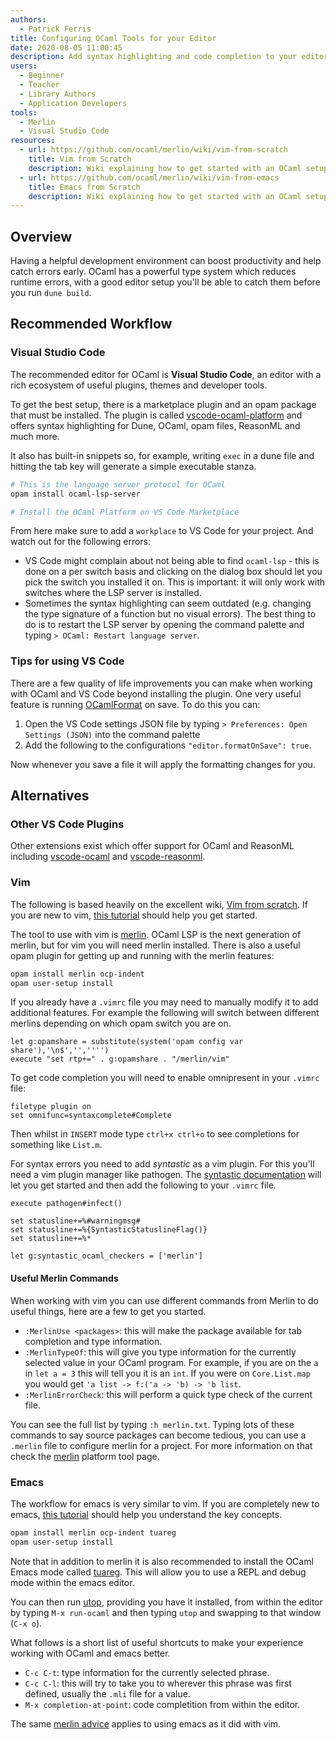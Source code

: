 ```yaml
---
authors:
  - Patrick Ferris
title: Configuring OCaml Tools for your Editor
date: 2020-08-05 11:00:45
description: Add syntax highlighting and code completion to your editor
users:
  - Beginner
  - Teacher
  - Library Authors
  - Application Developers
tools:
  - Merlin
  - Visual Studio Code
resources: 
  - url: https://github.com/ocaml/merlin/wiki/vim-from-scratch
    title: Vim from Scratch
    description: Wiki explaining how to get started with an OCaml setup for Vim users 
  - url: https://github.com/ocaml/merlin/wiki/vim-from-emacs
    title: Emacs from Scratch 
    description: Wiki explaining how to get started with an OCaml setup for Emacs users 
---
```


## Overview

Having a helpful development environment can boost productivity and help catch errors early. OCaml has a powerful type system which reduces runtime errors, with a good editor setup you'll be able to catch them before you run `dune build`.

## Recommended Workflow

### Visual Studio Code 

The recommended editor for OCaml is **Visual Studio Code**, an editor with a rich ecosystem of useful plugins, themes and developer tools. 

To get the best setup, there is a marketplace plugin and an opam package that must be installed. The plugin is called [vscode-ocaml-platform](https://github.com/ocamllabs/vscode-ocaml-platform) and offers syntax highlighting for Dune, OCaml, opam files, ReasonML and much more. 

It also has built-in snippets so, for example, writing `exec` in a dune file and hitting the tab key will generate a simple executable stanza.

```bash
# This is the language server protocol for OCaml
opam install ocaml-lsp-server

# Install the OCaml Platform on VS Code Marketplace 
```

From here make sure to add a `workplace` to VS Code for your project. And watch out for the following errors: 

- VS Code might complain about not being able to find `ocaml-lsp` - this is done on a per switch basis and clicking on the dialog box should let you pick the switch you installed it on. This is important: it will only work with switches where the LSP server is installed.
- Sometimes the syntax highlighting can seem outdated (e.g. changing the type signature of a function but no visual errors). The best thing to do is to restart the LSP server by opening the command palette and typing `> OCaml: Restart language server`. 

### Tips for using VS Code 

There are a few quality of life improvements you can make when working with OCaml and VS Code beyond installing the plugin. One very useful feature is running [OCamlFormat](/platform/ocamlformat) on save. To do this you can: 

1. Open the VS Code settings JSON file by typing `> Preferences: Open Settings (JSON)` into the command palette 
2. Add the following to the configurations `"editor.formatOnSave": true`. 

Now whenever you save a file it will apply the formatting changes for you. 

## Alternatives

### Other VS Code Plugins

Other extensions exist which offer support for OCaml and ReasonML including [vscode-ocaml](https://github.com/hackwaly/vscode-ocaml) and [vscode-reasonml](https://github.com/reasonml-editor/vscode-reasonml).

### Vim

The following is based heavily on the excellent wiki, [Vim from scratch](https://github.com/ocaml/merlin/wiki/vim-from-scratch). If you are new to vim, [this tutorial](https://habr.com/en/post/440130/) should help you get started. 

The tool to use with vim is [merlin](/platform/merlin). OCaml LSP is the next generation of merlin, but for vim you will need merlin installed. There is also a useful opam plugin for getting up and running with the merlin features:

```bash
opam install merlin ocp-indent 
opam user-setup install 
```

If you already have a `.vimrc` file you may need to manually modify it to add additional features. For example the following will switch between different merlins depending on which opam switch you are on. 

```
let g:opamshare = substitute(system('opam config var share'),'\n$','','''')
execute "set rtp+=" . g:opamshare . "/merlin/vim"
```

To get code completion you will need to enable omnipresent in your `.vimrc` file: 

```
filetype plugin on
set omnifunc=syntaxcomplete#Complete
```

Then whilst in `INSERT` mode type `ctrl+x ctrl+o` to see completions for something like `List.m`. 

For syntax errors you need to add *syntastic* as a vim plugin. For this you'll need a vim plugin manager like pathogen. The [syntastic documentation](https://github.com/vim-syntastic/syntastic) will let you get started and then add the following to your `.vimrc` file. 

```
execute pathogen#infect()

set statusline+=%#warningmsg#
set statusline+=%{SyntasticStatuslineFlag()}
set statusline+=%*

let g:syntastic_ocaml_checkers = ['merlin']
```

#### Useful Merlin Commands 

When working with vim you can use different commands from Merlin to do useful things, here are a few to get you started. 

- `:MerlinUse <packages>`: this will make the package available for tab completion and type information. 
- `:MerlinTypeOf`: this will give you type information for the currently selected value in your OCaml program. For example, if you are on the `a` in `let a = 3` this will tell you it is an `int`. If you were on `Core.List.map` you would get `'a list -> f:('a -> 'b) -> 'b list`. 
- `:MerlinErrorCheck`: this will perform a quick type check of the current file. 

You can see the full list by typing `:h merlin.txt`. Typing lots of these commands to say source packages can become tedious, you can use a `.merlin` file to configure merlin for a project. For more information on that check the [merlin](/platform/merlin) platform tool page.

### Emacs

The workflow for emacs is very similar to vim. If you are completely new to emacs, [this tutorial](http://www.jesshamrick.com/2012/09/10/absolute-beginners-guide-to-emacs/) should help you understand the key concepts. 

```bash
opam install merlin ocp-indent tuareg
opam user-setup install 
```

Note that in addition to merlin it is also recommended to install the OCaml Emacs mode called [tuareg](https://github.com/ocaml/tuareg). This will allow you to use a REPL and debug mode within the emacs editor.

You can then run [utop](/platform/utop), providing you have it installed, from within the editor by typing `M-x run-ocaml` and then typing `utop` and swapping to that window (`C-x o`). 

What follows is a short list of useful shortcuts to make your experience working with OCaml and emacs better. 

- `C-c C-t`: type information for the currently selected phrase. 
- `C-c C-l`: this will try to take you to wherever this phrase was first defined, usually the `.mli` file for a value. 
- `M-x completion-at-point`: code completition from within the editor.

 The same [merlin advice](/platform/merlin) applies to using emacs as it did with vim.
